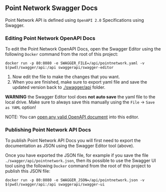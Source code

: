 ## Point Network Swagger Docs

Point Network API is defined using `OpenAPI 2.0` Specifications using Swagger.

### Editing Point Network OpenAPI Docs

To edit the Point Network OpenAPI Docs, open the Swagger Editor using the following `Docker` command from the root of this project:

```
docker run -p 80:8080 -e SWAGGER_FILE=/api/pointnetwork.yaml -v $(pwd)/swagger/api:/api swaggerapi/swagger-editor
```

1. Now edit the file to make the changes that you want.
1. When you are finished, make sure to export yaml file and save the updated version back to [./swagger/api](./swagger/api) folder.

**WARNING** the Swagger Editor tool does **not auto save** the yaml file to the local drive. Make sure to always save this manually using the `File` -> `Save as YAML` option!

NOTE: You can [open any valid OpenAPI document](https://github.com/swagger-api/swagger-editor/blob/master/docs/import.md) into this editor.

### Publishing Point Network API Docs

To publish Point Network API Docs you will first need to export the documentation as JSON using the Swagger Editor tool (above).

Once you have exported the JSON file, for example if you save the file `./swagger/api/pointnetwork.json`, then its possible to use the Swagger UI tool using the following `Docker` command from the root of this project to publish this JSON file:

```
docker run -p 80:8080 -e SWAGGER_JSON=/api/pointnetwork.json -v $(pwd)/swagger/api:/api swaggerapi/swagger-ui
```